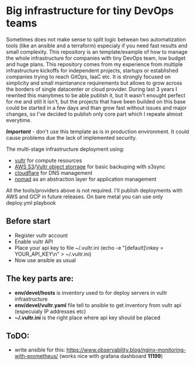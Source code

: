Big infrastructure for tiny DevOps teams
========================================

Sometimes does not make sense to split logic betwean two automatization tools (like an ansible and a terraform) especialy if you need fast results and small complexity. This repository is an template/example of how to manage the whole infrastructure for companies with tiny DevOps team, low budget and huge plans.
This repository comes from my experience from multiple infrastructure kickoffs for independent projects, startups or established companies trying to reach GitOps, IaaC etc. It is strongly focused on simplicity and small maintanance requirements but allows to grow across the borders of single datacenter or cloud provider.
During last 3 years I rewrited this manytimes to be able publish it, but It wasn't enought perfect for me and still it isn't, but the projects that have been builded on this base could be started in a few days and than grow fast without issues and major changes, so I've decided to publish only core part which I repeate almost everytime.


***Important*** - don't use this template as is in production environment. It could cause problems due the lack of implemented security.

The multi-stage infrastructure deployment using:
 * [vultr](https://vultr.com) for compute resources
 * [AWS S3](https://aws.amazon.com/s3/)/[Vultr object storrage](https://www.vultr.com/products/object-storage/) for basic backuping with s3sync
 * [cloudflare](https://cloudflare.com) for DNS management
 * [nomad](https://nomadproject.io) as an abstraction layer for application management 

All the tools/providers above is not required. I'll publish deployments with AWS and GCP in future releases. On bare metal you can use only deploy.yml playbook

Before start
------------

 * Register vultr account
 * Enable vultr API
 * Place your api key to file ~/.vultr.ini (echo -e "[default]\nkey = YOUR_API_KEY\n" > ~/.vultr.ini)
 * Now use ansible as usual


The key parts are:
------------------
 * **env/devel/hosts** is inventory used to for deploy servers in vultr infrastructure
 * **env/devel/vultr.yaml** file tell to ansible to get inventory from vultr api (especuialy IP addresses etc)
 * **~/.vultr.ini** is the right place where api key should be placed


ToDO:
-----

- write ansible for this: https://www.observability.blog/nginx-monitoring-with-prometheus/ (works nice with grafana dashboard **11199**)

